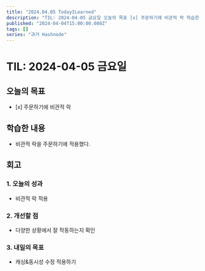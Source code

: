 ```yaml
---
title: "2024.04.05 TodayILearned"
description: "TIL: 2024-04-05 금요일 오늘의 목표 [x] 주문하기에 비관적 락 학습한 내용 비관적 락을 주문하기에 적용했다. 회고 1. 오늘의 성과 비관적 락 적용 2. 개선할 점 다양한 상황에서 잘 작동하는지 확인 3. 내일의 목표 캐싱&동시성 수정 적용하기"
published: "2024-04-04T15:00:00.000Z"
tags: []
series: "과거 Hashnode"
---
```


# TIL: 2024-04-05 금요일

## 오늘의 목표

* \[x\] 주문하기에 비관적 락
    

## 학습한 내용

* 비관적 락을 주문하기에 적용했다.
    

## 회고

### 1\. 오늘의 성과

* 비관적 락 적용
    

### 2\. 개선할 점

* 다양한 상황에서 잘 작동하는지 확인
    

### 3\. 내일의 목표

* 캐싱&동시성 수정 적용하기